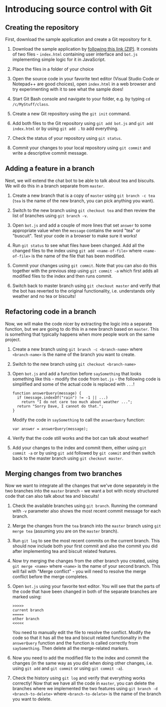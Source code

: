 # Introducing source control with Git

## Creating the repository

First, download the sample application and create a Git repository for it.

1.  Download the sample application by [following this link (ZIP)][zip]. It consists of two files - `index.html` 
    containing user interface and `bot.js` implementing simple logic for it
    in JavaScript.

2.  Place the files in a folder of your choice

3.  Open the source code in your favorite text editor (Visual Studio Code 
    or Notepad++ are good choices), open `index.html` in a web browser and
    try experimenting with it to see what the sample does!

4.  Start Git Bash console and navigate to your folder, e.g. by typing 
    `cd /c/MyStuff/class`.

5.  Create a new Git repository using the `git init` command.    

6.  Add both files to the Git repository using `git add bot.js` and 
    `git add index.html` or by using `git add .` to add everything.

7.  Check the status of your repository using `git status`.

8.  Commit your changes to your local repository using `git commit` and 
    write a descriptive commit message.

## Adding a feature in a branch 

Next, we will extend the chat bot to be able to talk about tea and biscuits.
We will do this in a branch separate from `master`.

1.  Create a new branch that is a copy of `master` using `git branch -c tea`
    (`tea` is the name of the new branch, you can pick anything you want).

2.  Switch to the new branch using `git checkout tea` and then review the 
    list of branches using `git branch -v`.

3.  Open `bot.js` and add a couple of more lines that set `answer` to some
    appropriate value when the `message` contains the word "tea" or "buscuit".
    Test your code in a browser to make sure it works!

4.  Run `git status` to see what files have been changed. Add all the changed
    files to the index using `git add <name-of-file>` where `<name-of-file>`
    is the name of the file that has been modified.

5.  Commit your changes using `git commit`. Note that you can also do this
    together with the previous step using `git commit -a` which first adds
    all modified files to the index and then runs commit.

6.  Switch back to master branch using `git checkout master` and verify that
    the bot has reverted to the original functionality, i.e. understands only
    weather and no tea or biscuits!

## Refactoring code in a branch

Now, we will make the code nicer by extracting the logic into a separate 
function, but we are going to do this in a new branch based on `master`. 
This is something that typically happens when more people work on the same project.

1.  Create a new branch using `git branch -c <branch-name>` where 
    `<branch-name>` is the name of the branch you want to create.

2.  Switch to the new branch using `git checkout <branch-name>`

3.  Open `bot.js` and add a function before `saySomething` that looks something 
    like this - modify the code from `bot.js` - the following code  is simplified
    and some of the actual code is replaced with `...`!

        function answerQuery(message) {
          if (message.indexOf("rain") != -1 || ...)
            return "I do not care too much about weather ...";
          return "Sorry Dave, I cannot do that.";
        }

    Modify the code in `saySomething` to call the `answerQuery` function: 

        var answer = answerQuery(message);

 4. Verify that the code still works and the bot can talk about weather!

 5. Add your changes to the index and commit them, either using `git commit -a`
    or by using `git add` followed by `git commit` and then switch back to 
    the master branch using `git checkout master`.

## Merging changes from two branches

Now we want to integrate all the changes that we've done separately in the two
branches into the `master` branch - we want a bot with nicely structured code 
that can also talk about tea and biscuits!

 1. Check the available branches using `git branch`. Running the command
    with `-v` parameter also shows the most recent commit message for each branch.

 2. Merge the changes from the `tea` branch into the `master` branch using
    `git merge tea` (assuming you are on the `master` branch).

 3. Run `git log` to see the most recent commits on the current branch. This
    should now include both your first commit and also the commit you did after
    implementing tea and biscuit related features.

 4. Now try merging the changes from the other branch you created, using
    `git merge <name>` where `<name>` is the name of your second branch.
    This will fail with "Merge conflict" - you will need to resolve the merge
    conflict before the merge completes.    

 5. Open `bot.js` using your favorite text editor. You will see that the parts
    of the code that have been changed in both of the separate branches are
    marked using:
    
        >>>>>
        current branch
        =====
        other branch
        <<<<<

    You need to manually edit the file to resolve the conflict. Modify the code
    so that it has all the tea and biscuit related functionality in the 
    `answerQuery` function and the function is called correctly from `saySomething`.
    Then delete all the merge-related markers.

 6. Now you need to add the modified file to the index and commit the changes 
    (in the same way as you did when doing other changes, i.e. using `git add` 
    and `git commit` or using `git commit -a`).

 7. Check the history using `git log` and verify that everything works correctly!
    Now that we have all the code in `master`, you can delete the branches where
    we implemented the two features using `git branch -d <branch-to-delete>` 
    where `<branch-to-delete>` is the name of the branch you want to delete.        
        

[zip]:  https://github.com/tpetricek/Teaching/blob/master/software-engineering-classes/git-introduction/sample.zip?raw=true
